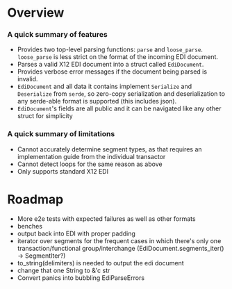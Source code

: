 # Overview
### A quick summary of features
* Provides two top-level parsing functions: `parse` and `loose_parse`. `loose_parse` is less strict on the format of the incoming EDI document.
* Parses a valid X12 EDI document into a struct called `EdiDocument`.
* Provides verbose error messages if the document being parsed is invalid.
* `EdiDocument` and all data it contains implement `Serialize` and `Deserialize` from `serde`, so zero-copy serialization and deserialization to any serde-able format is supported (this includes json).
* `EdiDocument`'s fields are all public and it can be navigated like any other struct for simplicity

### A quick summary of limitations
* Cannot accurately determine segment types, as that requires an implementation guide from the individual transactor
* Cannot detect loops for the same reason as above
* Only supports standard X12 EDI


# Roadmap
  * More e2e tests with expected failures as well as other formats
  * benches
  * output back into EDI with proper padding
  * iterator over segments for the frequent cases in which there's only one transaction/functional group/interchange (EdiDocument.segments_iter() -> SegmentIter?)
  * to_string(delimiters) is needed to output the edi document
  * change that one String to &'c str
  * Convert panics into bubbling EdiParseErrors